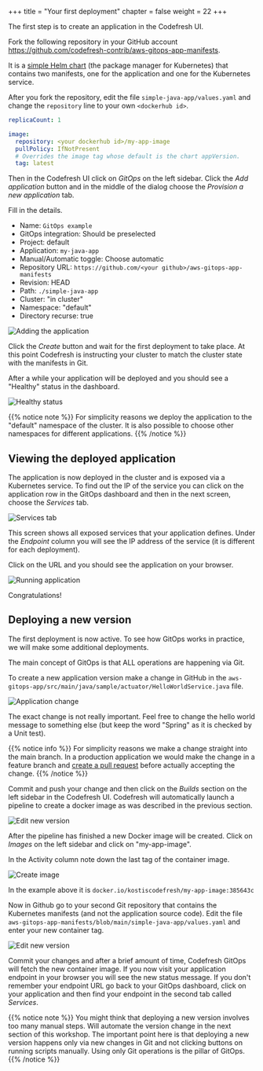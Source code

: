 +++
title = "Your first deployment"
chapter = false
weight = 22
+++



The first step is to create an application in the Codefresh UI.

Fork the following repository in your GitHub account https://github.com/codefresh-contrib/aws-gitops-app-manifests.

It is a [simple Helm chart](https://helm.sh/) (the package manager for Kubernetes) that contains two manifests, one for the application and one for the Kubernetes service.

After you fork the repository, edit the file `simple-java-app/values.yaml`
and change the `repository` line to your own `<dockerhub id>`.

```yaml
replicaCount: 1

image:
  repository: <your dockerhub id>/my-app-image
  pullPolicy: IfNotPresent
  # Overrides the image tag whose default is the chart appVersion.
  tag: latest
```  


Then in the Codefresh UI click on *GitOps* on the left sidebar. Click the *Add application* button and in the middle of the dialog choose the *Provision a new application* tab.

Fill in the details.

* Name: `GitOps example`
* GitOps integration: Should be preselected
* Project: default
* Application: `my-java-app`
* Manual/Automatic toggle: Choose automatic
* Repository URL: `https://github.com/<your github>/aws-gitops-app-manifests`
* Revision: HEAD
* Path: `./simple-java-app`
* Cluster: "in cluster"
* Namespace: "default"
* Directory recurse: true

![Adding the application](/images/gitops/add-application.png)

Click the *Create* button and wait for the first deployment to take place.
At this point Codefresh is instructing your cluster to match the cluster
state with the manifests in Git.

After a while your application will be deployed and you should see a "Healthy"
status in the dashboard.

![Healthy status](/images/gitops/healthy.png)

 {{% notice note %}}
For simplicity reasons we deploy the application to the "default" namespace of the cluster. It is also possible to choose other namespaces for different applications.
{{% /notice %}}

## Viewing the deployed application

The application is now deployed in the cluster and is exposed via a Kubernetes service.
To find out the IP of the service you can click on the application row
in the GitOps dashboard and then in the next screen, choose the *Services* tab.

![Services tab](/images/gitops/services.png)

This screen shows all exposed services that your application defines. Under the *Endpoint* column you will see the IP address of the service (it is different for each deployment).

Click on the URL and you should see the application on your browser.


![Running application](/images/gitops/app.png)


Congratulations! 


## Deploying a new version

The first deployment is now active. To see how GitOps works in practice, we will make some additional deployments.

The main concept of GitOps is that ALL operations are happening via Git. 

To create a new application version make a change in GitHub in the `aws-gitops-app/src/main/java/sample/actuator/HelloWorldService.java` file.

![Application change](/images/gitops/app-change.png)

The exact change is not really important. Feel free to change the hello world message to something else (but keep the word "Spring" as it is checked by a Unit test).

{{% notice info %}}
For simplicity reasons we make a change straight into the main branch. In a production application we would make the change in a feature branch and [create a pull request](https://codefresh.io/docs/docs/ci-cd-guides/preview-environments/)
before actually accepting the change.
{{% /notice %}}



Commit and push your change and then click on the *Builds* section on the left sidebar in the Codefresh UI. Codefresh will automatically launch a pipeline to create a docker image as was described in the previous section.

![Edit new version](/images/gitops/git-change-app.png)

After the pipeline has finished a new Docker image will be created. Click on *Images* on the left sidebar and click on "my-app-image".

In the Activity column note down the last tag of the container image.

![Create image](/images/gitops/image-tag.png)

In the example above it is `docker.io/kostiscodefresh/my-app-image:385643c`

Now in Github go to your second Git repository that contains the Kubernetes manifests (and not the application source code). Edit the file `aws-gitops-app-manifests/blob/main/simple-java-app/values.yaml` and enter your new container tag.

![Edit new version](/images/gitops/new-version-manual.png)

Commit your changes and after a brief amount of time, Codefresh GitOps will fetch the new container image. If you now visit your application endpoint in your browser 
you will see the new status message. If you don't remember your endpoint URL go back to your GitOps dashboard, click on your application and then find your endpoint
in the second tab called *Services*.

{{% notice note %}}
You might think that deploying a new version involves too many manual steps. Will automate the version change in the next section of this workshop. The important point here is that deploying a new version happens only via new changes in Git and not clicking buttons on running scripts manually. Using only Git operations is the pillar of GitOps.
{{% /notice %}}






